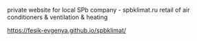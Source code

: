 private website for local SPb company - spbklimat.ru
retail of air conditioners & ventilation & heating

https://fesik-evgenya.github.io/spbklimat/
